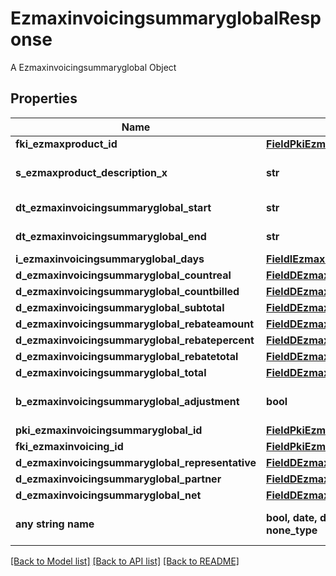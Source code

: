 # EzmaxinvoicingsummaryglobalResponse

A Ezmaxinvoicingsummaryglobal Object

## Properties
Name | Type | Description | Notes
------------ | ------------- | ------------- | -------------
**fki_ezmaxproduct_id** | [**FieldPkiEzmaxproductID**](FieldPkiEzmaxproductID.md) |  | 
**s_ezmaxproduct_description_x** | **str** | The description of the Ezmaxproduct in the language of the requester | 
**dt_ezmaxinvoicingsummaryglobal_start** | **str** | The start date for the Ezmaxinvoicingsummaryglobal | 
**dt_ezmaxinvoicingsummaryglobal_end** | **str** | The end date for the Ezmaxinvoicingsummaryglobal | 
**i_ezmaxinvoicingsummaryglobal_days** | [**FieldIEzmaxinvoicingsummaryglobalDays**](FieldIEzmaxinvoicingsummaryglobalDays.md) |  | 
**d_ezmaxinvoicingsummaryglobal_countreal** | [**FieldDEzmaxinvoicingsummaryglobalCountreal**](FieldDEzmaxinvoicingsummaryglobalCountreal.md) |  | 
**d_ezmaxinvoicingsummaryglobal_countbilled** | [**FieldDEzmaxinvoicingsummaryglobalCountbilled**](FieldDEzmaxinvoicingsummaryglobalCountbilled.md) |  | 
**d_ezmaxinvoicingsummaryglobal_subtotal** | [**FieldDEzmaxinvoicingsummaryglobalSubtotal**](FieldDEzmaxinvoicingsummaryglobalSubtotal.md) |  | 
**d_ezmaxinvoicingsummaryglobal_rebateamount** | [**FieldDEzmaxinvoicingsummaryglobalRebateamount**](FieldDEzmaxinvoicingsummaryglobalRebateamount.md) |  | 
**d_ezmaxinvoicingsummaryglobal_rebatepercent** | [**FieldDEzmaxinvoicingsummaryglobalRebatepercent**](FieldDEzmaxinvoicingsummaryglobalRebatepercent.md) |  | 
**d_ezmaxinvoicingsummaryglobal_rebatetotal** | [**FieldDEzmaxinvoicingsummaryglobalRebatetotal**](FieldDEzmaxinvoicingsummaryglobalRebatetotal.md) |  | 
**d_ezmaxinvoicingsummaryglobal_total** | [**FieldDEzmaxinvoicingsummaryglobalTotal**](FieldDEzmaxinvoicingsummaryglobalTotal.md) |  | 
**b_ezmaxinvoicingsummaryglobal_adjustment** | **bool** | Whether it is adjustment for the Ezmaxinvoicingsummaryglobal | 
**pki_ezmaxinvoicingsummaryglobal_id** | [**FieldPkiEzmaxinvoicingsummaryglobalID**](FieldPkiEzmaxinvoicingsummaryglobalID.md) |  | [optional] 
**fki_ezmaxinvoicing_id** | [**FieldPkiEzmaxinvoicingID**](FieldPkiEzmaxinvoicingID.md) |  | [optional] 
**d_ezmaxinvoicingsummaryglobal_representative** | [**FieldDEzmaxinvoicingsummaryglobalRepresentative**](FieldDEzmaxinvoicingsummaryglobalRepresentative.md) |  | [optional] 
**d_ezmaxinvoicingsummaryglobal_partner** | [**FieldDEzmaxinvoicingsummaryglobalPartner**](FieldDEzmaxinvoicingsummaryglobalPartner.md) |  | [optional] 
**d_ezmaxinvoicingsummaryglobal_net** | [**FieldDEzmaxinvoicingsummaryglobalNet**](FieldDEzmaxinvoicingsummaryglobalNet.md) |  | [optional] 
**any string name** | **bool, date, datetime, dict, float, int, list, str, none_type** | any string name can be used but the value must be the correct type | [optional]

[[Back to Model list]](../README.md#documentation-for-models) [[Back to API list]](../README.md#documentation-for-api-endpoints) [[Back to README]](../README.md)


